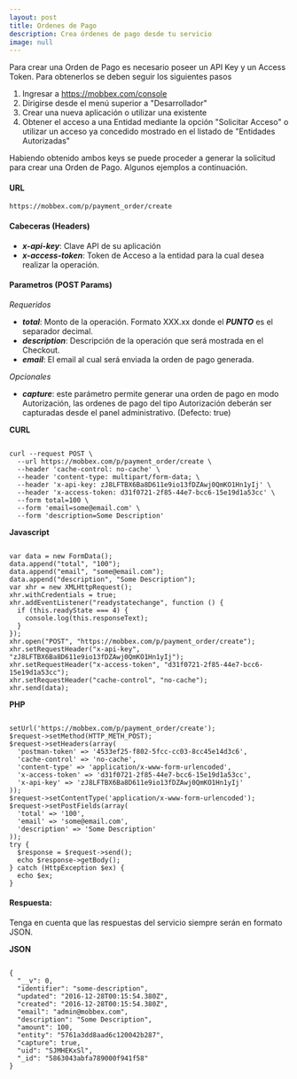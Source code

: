 ```yaml
---
layout: post
title: Ordenes de Pago
description: Crea órdenes de pago desde tu servicio
image: null
---
```


<div markdown="1">
Para crear una Orden de Pago es necesario poseer un API Key y un Access Token. Para obtenerlos se deben seguir los siguientes pasos

1) Ingresar a https://mobbex.com/console<br/>
2) Dirigirse desde el menú superior a "Desarrollador"<br/>
3) Crear una nueva aplicación o utilizar una existente<br/>
4) Obtener el acceso a una Entidad mediante la opción "Solicitar Acceso" o utilizar un acceso ya concedido mostrado en el listado de "Entidades Autorizadas"<br/>

Habiendo obtenido ambos keys se puede proceder a generar la solicitud para crear una Orden de Pago. Algunos ejemplos a continuación.

#### URL
```
https://mobbex.com/p/payment_order/create
```

#### Cabeceras (Headers)
- ___x-api-key___: Clave API de su aplicación
- ___x-access-token___: Token de Acceso a la entidad para la cual desea realizar la operación.

#### Parametros (POST Params)

_Requeridos_<br/>
- ___total___: Monto de la operación. Formato XXX.xx donde el ___PUNTO___ es el separador decimal.<br/>
- ___description___: Descripción de la operación que será mostrada en el Checkout.<br/>
- ___email___: El email al cual será enviada la orden de pago generada.<br/>

_Opcionales_<br/>
- ___capture___: este parámetro permite generar una orden de pago en modo Autorización, las ordenes de pago del tipo Autorización deberán ser capturadas desde el panel administrativo. (Defecto: true)<br/>

__CURL__
<pre><code>
curl --request POST \
  --url https://mobbex.com/p/payment_order/create \
  --header 'cache-control: no-cache' \
  --header 'content-type: multipart/form-data; \
  --header 'x-api-key: zJ8LFTBX6Ba8D611e9io13fDZAwj0QmKO1Hn1yIj' \
  --header 'x-access-token: d31f0721-2f85-44e7-bcc6-15e19d1a53cc' \
  --form total=100 \
  --form 'email=some@email.com' \
  --form 'description=Some Description'
</code></pre>

__Javascript__
<pre><code>
var data = new FormData();
data.append("total", "100");
data.append("email", "some@email.com");
data.append("description", "Some Description");
var xhr = new XMLHttpRequest();
xhr.withCredentials = true;
xhr.addEventListener("readystatechange", function () {
  if (this.readyState === 4) {
    console.log(this.responseText);
  }
});
xhr.open("POST", "https://mobbex.com/p/payment_order/create");
xhr.setRequestHeader("x-api-key", "zJ8LFTBX6Ba8D611e9io13fDZAwj0QmKO1Hn1yIj");
xhr.setRequestHeader("x-access-token", "d31f0721-2f85-44e7-bcc6-15e19d1a53cc");
xhr.setRequestHeader("cache-control", "no-cache");
xhr.send(data);
</code></pre>

__PHP__
<pre><code>
<?php  
$request = new HttpRequest();
$request->setUrl('https://mobbex.com/p/payment_order/create');
$request->setMethod(HTTP_METH_POST);  
$request->setHeaders(array(
  'postman-token' => '4533ef25-f802-5fcc-cc03-8cc45e14d3c6',
  'cache-control' => 'no-cache',
  'content-type' => 'application/x-www-form-urlencoded',
  'x-access-token' => 'd31f0721-2f85-44e7-bcc6-15e19d1a53cc',
  'x-api-key' => 'zJ8LFTBX6Ba8D611e9io13fDZAwj0QmKO1Hn1yIj'
));  
$request->setContentType('application/x-www-form-urlencoded');
$request->setPostFields(array(
  'total' => '100',
  'email' => 'some@email.com',
  'description' => 'Some Description'
));  
try {
  $response = $request->send();    
  echo $response->getBody();
} catch (HttpException $ex) {
  echo $ex;
}
</code></pre>

#### Respuesta: 

Tenga en cuenta que las respuestas del servicio siempre serán en formato JSON.

__JSON__
<pre><code>
{
  "__v": 0,
  "identifier": "some-description",
  "updated": "2016-12-28T00:15:54.380Z",
  "created": "2016-12-28T00:15:54.380Z",
  "email": "admin@mobbex.com",
  "description": "Some Description",
  "amount": 100,
  "entity": "5761a3dd8aad6c120042b287",
  "capture": true,
  "uid": "SJMHEKxSl",
  "_id": "5863043abfa789000f941f58"
}
</code></pre>
</div>